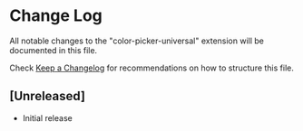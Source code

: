 # Change Log

All notable changes to the "color-picker-universal" extension will be documented in this file.

Check [Keep a Changelog](http://keepachangelog.com/) for recommendations on how to structure this file.

## [Unreleased]

- Initial release